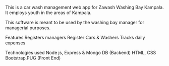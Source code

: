 This is a car wash management web app for Zawash Washing Bay Kampala.
It employs youth in the areas of Kampala.

This software is meant to be used by the washing bay manager for managerial purposes.

Features
Registers managers
Register Cars & Washers
Tracks daily expenses

Technologies used
Node js, Express & Mongo DB (Backend)
HTML, CSS Bootstrap,PUG (Front End)